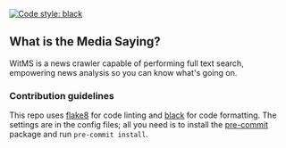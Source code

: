 [![Code style: black](https://img.shields.io/badge/code%20style-black-000000.svg)](https://github.com/psf/black)

## What is the Media Saying?
WitMS is a news crawler capable of performing full text search, empowering news
analysis so you can know what's going on.

### Contribution guidelines
This repo uses [flake8](https://pypi.org/project/flake8/) for code linting and
[black](https://pypi.org/project/black/) for code formatting. The settings are
in the config files; all you need is to install the [pre-commit](https://pre-commit.com/) package and run
`pre-commit install`.
